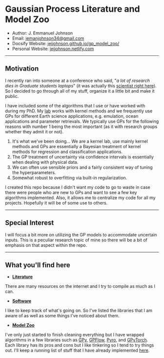 # Gaussian Process Literature and Model Zoo

* Author: J. Emmanuel Johnson
* Email: jemanjohnson34@gmail.com
* Docsify Website: [jejjohnson.github.io/gp_model_zoo/](https://jejjohnson.github.io/gp_model_zoo/)
* Personal Website: [jejjohnson.netlify.com](https://jejjohnson.netlify.com)

---
## Motivation

I recently ran into someone at a conference who said, "*a lot of research dies in Graduate students laptops*" (it was actually this [scientist right here](https://twitter.com/jennifermarsman)). So I decided to go through all of my stuff, organize it a little bit and make it public.

I have included some of the algorithms that I use or have worked with during my PhD. My [lab](https://isp.uv.es/) works with kernel methods and we frequently use GPs for different Earth science applications, e.g. emulation, ocean applications and parameter retrievals. We typically use GPs for the following reasons with number 1 being the most important (as it with research groups whether they admit it or not).

1. It's what we've been doing... We are a kernel lab, use mainly kernel methods and GPs are essentially a Bayesian treatment of kernel methods for regression and classification applications.
2. The GP treatment of uncertainty via confidence intervals is essentially when dealing with physical data.
3. We can often use sensible priors and a fairly consistent way of tuning the hyperparameters.
4. Somewhat robust to overfitting via built-in regularization.

I created this repo because I didn't want my code to go to waste in case there were people who are new to GPs and want to see a few key algorithms implemented. Also, it allows me to centralize my code for all my projects. Hopefully it will be of some use to others.

---
## Special Interest

I will focus a bit more on utilizing the GP models to accommodate uncertain inputs. This is a peculiar research topic of mine so there will be a bit of emphasis on that aspect within the repo.

---
## What you'll find here

* [**Literature**](https://jejjohnson.github.io/gp_model_zoo/#/literature/README)

There are many resources on the internet and I try to compile as much as I can.

* [**Software**](https://jejjohnson.github.io/gp_model_zoo/#/software)

I like to keep track of what's going on. So I've listed the libraries that I am aware of as well as some things I've noticed about them. 

* [**Model Zoo**](https://jejjohnson.github.io/gp_model_zoo/#/model_zoo)

I've only just started to finish cleaning everything but I have wrapped algorithms in a few libraries such as [GPy](https://sheffieldml.github.io/GPy/), [GPFlow](https://www.gpflow.org/), [Pyro](https://pyro.ai/), and [GPyTorch](https://gpytorch.ai/). Each library has its pros and cons but I like tinkering so I tend to try things out. I'll keep a running list of stuff that I have already implemented [here](model_zoo.md).



  
